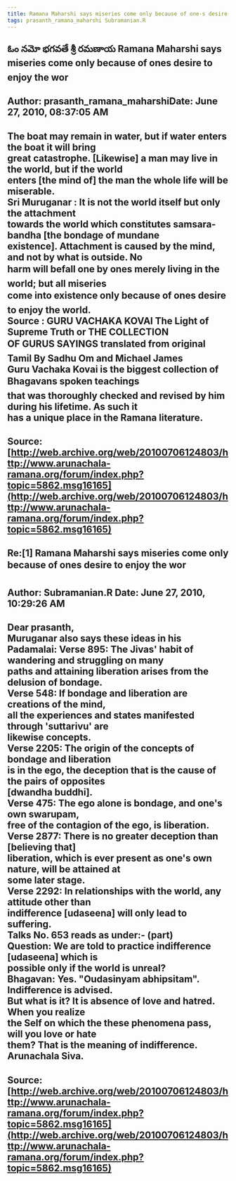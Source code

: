 ```yaml
--- 
title: Ramana Maharshi says miseries come only because of one-s desire to enjoy the wor   
tags: prasanth_ramana_maharshi Subramanian.R  
---  
```

## ఓం నమో భగవతే శ్రీ రమణాయ Ramana Maharshi says miseries come only because of ones desire to enjoy the wor  
Author: prasanth_ramana_maharshiDate: June 27, 2010, 08:37:05 AM  
---  
**The boat may remain in water, but if water enters the boat it will bring  
great catastrophe. [Likewise] a man may live in the world, but if the world  
enters [the mind of] the man the whole life will be miserable.**   
 **Sri Muruganar** : It is not the world itself but only the attachment  
towards the world which constitutes samsara-bandha [the bondage of mundane  
existence]. Attachment is caused by the mind, and not by what is outside. No  
harm will befall one by ones merely living in the world; **but all miseries  
come into existence only because of ones desire to enjoy the world.**   
 **Source** : GURU VACHAKA KOVAI The Light of Supreme Truth or THE COLLECTION  
OF GURUS SAYINGS translated from original Tamil By Sadhu Om and Michael James   
Guru Vachaka Kovai is the biggest collection of Bhagavans spoken teachings  
that was thoroughly checked and revised by him during his lifetime. As such it  
has a unique place in the Ramana literature.
 ---  
Source:[http://web.archive.org/web/20100706124803/http://www.arunachala-ramana.org/forum/index.php?topic=5862.msg16165](http://web.archive.org/web/20100706124803/http://www.arunachala-ramana.org/forum/index.php?topic=5862.msg16165)   
---  

## Re:[1] Ramana Maharshi says miseries come only because of ones desire to enjoy the wor  
Author: Subramanian.R       Date: June 27, 2010, 10:29:26 AM  
---  
Dear prasanth,   
Muruganar also says these ideas in his Padamalai: Verse 895: The Jivas' habit of wandering and struggling on many   
paths and attaining liberation arises from the delusion of bondage.   
Verse 548: If bondage and liberation are creations of the mind,   
all the experiences and states manifested through 'suttarivu' are   
likewise concepts.   
Verse 2205: The origin of the concepts of bondage and liberation   
is in the ego, the deception that is the cause of the pairs of opposites  
[dwandha buddhi].   
Verse 475: The ego alone is bondage, and one's own swarupam,   
free of the contagion of the ego, is liberation.   
Verse 2877: There is no greater deception than [believing that]   
liberation, which is ever present as one's own nature, will be attained at  
some later stage.   
Verse 2292: In relationships with the world, any attitude other than   
indifference [udaseena] will only lead to suffering.   
Talks No. 653 reads as under:- (part)   
Question: We are told to practice indifference [udaseena] which is   
possible only if the world is unreal?   
Bhagavan: Yes. "Oudasinyam abhipsitam". Indifference is advised.   
But what is it? It is absence of love and hatred. When you realize   
the Self on which the these phenomena pass, will you love or hate   
them? That is the meaning of indifference.   
Arunachala Siva.
 ---  
Source:[http://web.archive.org/web/20100706124803/http://www.arunachala-ramana.org/forum/index.php?topic=5862.msg16165](http://web.archive.org/web/20100706124803/http://www.arunachala-ramana.org/forum/index.php?topic=5862.msg16165)   
---  

